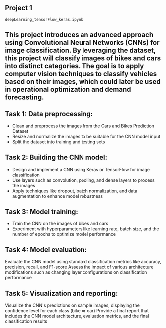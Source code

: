 ## Project 1
`deepLearning_tensorFlow_keras.ipynb`

## This project introduces an advanced approach using Convolutional Neural Networks (CNNs) for image classification. By leveraging the dataset, this project will classify images of bikes and cars into distinct categories. The goal is to apply computer vision techniques to classify vehicles based on their images, which could later be used in operational optimization and demand forecasting.

<!-- Develop a CNN-based image classification model that distinguishes between bikes and cars using the given image dataset. The CNN model will be implemented to classify images based on vehicle type, with potential extensions to classify other environmental features such as location and time of day. -->

## Task 1: Data preprocessing:

- Clean and preprocess the images from the Cars and Bikes Prediction Dataset
- Resize and normalize the images to be suitable for the CNN model input
- Split the dataset into training and testing sets

## Task 2: Building the CNN model:

- Design and implement a CNN using Keras or TensorFlow for image classification
- Use layers such as convolution, pooling, and dense layers to process the images
- Apply techniques like dropout, batch normalization, and data augmentation to enhance model robustness

## Task 3: Model training:

- Train the CNN on the images of bikes and cars
- Experiment with hyperparameters like learning rate, batch size, and the number of epochs to optimize model performance

## Task 4: Model evaluation:

Evaluate the CNN model using standard classification metrics like accuracy, precision, recall, and F1-score
Assess the impact of various architecture modifications such as changing layer configurations on classification performance

## Task 5: Visualization and reporting:

Visualize the CNN's predictions on sample images, displaying the confidence level for each class (bike or car)
Provide a final report that includes the CNN model architecture, evaluation metrics, and the final classification results
